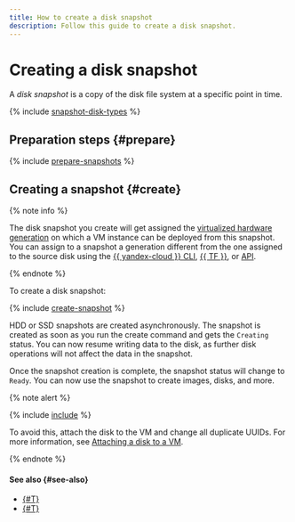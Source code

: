 ```yaml
---
title: How to create a disk snapshot
description: Follow this guide to create a disk snapshot.
---
```


# Creating a disk snapshot


A _disk snapshot_ is a copy of the disk file system at a specific point in time.

{% include [snapshot-disk-types](../../../_includes/compute/snapshot-disk-types.md) %}

## Preparation steps {#prepare}

{% include [prepare-snapshots](../../../_includes/compute/prepare-snapshots.md) %}

## Creating a snapshot {#create}

{% note info %}

The disk snapshot you create will get assigned the [virtualized hardware generation](../../concepts/hardware-generations.md) on which a VM instance can be deployed from this snapshot. You can assign to a snapshot a generation different from the one assigned to the source disk using the [{{ yandex-cloud }} CLI](../../../cli/index.yaml), [{{ TF }}](../../../tutorials/infrastructure-management/terraform-quickstart.md), or [API](../../../api-design-guide/index.yaml).

{% endnote %}

To create a disk snapshot:

{% include [create-snapshot](../../../_includes/compute/create-snapshot.md) %}

HDD or SSD snapshots are created asynchronously. The snapshot is created as soon as you run the create command and gets the `Creating` status. You can now resume writing data to the disk, as further disk operations will not affect the data in the snapshot.

Once the snapshot creation is complete, the snapshot status will change to `Ready`. You can now use the snapshot to create images, disks, and more.

{% note alert %}

{% include [include](../../../_includes/compute/duplicated-uuid-note.md) %}

To avoid this, attach the disk to the VM and change all duplicate UUIDs. For more information, see [Attaching a disk to a VM](../vm-control/vm-attach-disk.md).

{% endnote %}


#### See also {#see-also}

* [{#T}](../snapshot-control/create-schedule.md)
* [{#T}](../disk-create/from-snapshot.md)
